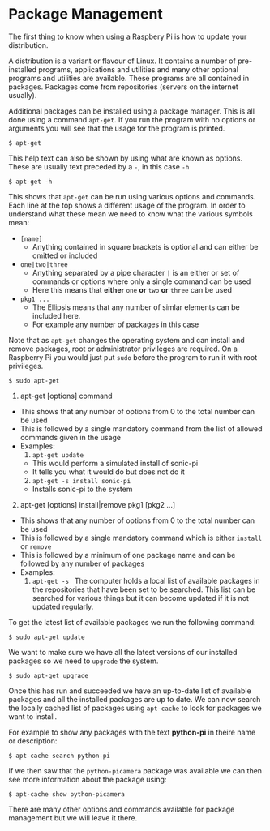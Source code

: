 Package Management
==================

The first thing to know when using a Raspbery Pi is how to update your distribution.

A distribution is a variant or flavour of Linux. It contains a number of pre-installed programs, applications and utilities and many other optional programs and utilities are available. These programs are all contained in packages. Packages come from repositories (servers on the internet usually).

Additional packages can be installed using a package manager. This is all done using a command `apt-get`. If you run the program with no options or arguments you will see that the usage for the program is printed.

`$ apt-get`

This help text can also be shown by using what are known as options. These are usually text preceded by a `-`, in this case `-h`

`$ apt-get -h`

This shows that `apt-get` can be run using various options and commands. Each line at the top shows a different usage of the program. In order to understand what these mean we need to know what the various symbols mean:

* `[name] `
  * Anything contained in square brackets is optional and can either be omitted or included
* `one|two|three`
  * Anything separated by a pipe character `|` is an either or set of commands or options where only a single command can be used
  * Here this means that __either__ `one` __or__ `two` __or__ `three` can be used
* `pkg1 ...`
  * The Ellipsis means that any number of simlar elements can be included here.
  * For example any number of packages in this case

Note that as `apt-get` changes the operating system and can install and remove packages, root or administrator privileges are required. On a Raspberry Pi you would just put `sudo` before the program to run it with root privileges.

`$ sudo apt-get`

1. apt-get [options] command
  * This shows that any number of options from 0 to the total number can be used
  * This is followed by a single mandatory command from the list of allowed commands given in the usage
  * Examples:
    1. `apt-get update`
      * This would perform a simulated install of sonic-pi
      * It tells you what it would do but does not do it
    2. `apt-get -s install sonic-pi`
      * Installs sonic-pi to the system 
2. apt-get [options] install|remove pkg1 [pkg2 ...]
  * This shows that any number of options from 0 to the total number can be used
  * This is followed by a single mandatory command which is either `install` or `remove`
  * This is followed by a minimum of one package name and can be followed by any number of packages
  * Examples:
    1. `apt-get -s `
The computer holds a local list of available packages in the repositories that have been set to be searched.
This list can be searched for various things but it can become updated if it is not updated regularly.

To get the latest list of available packages we run the following command:

`$ sudo apt-get update`

We want to make sure we have all the latest versions of our installed packages so we need to `upgrade` the system.

`$ sudo apt-get upgrade`

Once this has run and succeeded we have an up-to-date list of available packages and all the installed packages are up to date. We can now search the locally cached list of packages using `apt-cache` to look for packages we want to install.

For example to show any packages with the text __python-pi__ in theire name or description:

`$ apt-cache search python-pi`

If we then saw that the `python-picamera` package was available we can then see more information about the package using:

`$ apt-cache show python-picamera`

There are many other options and commands available for package management but we will leave it there.
